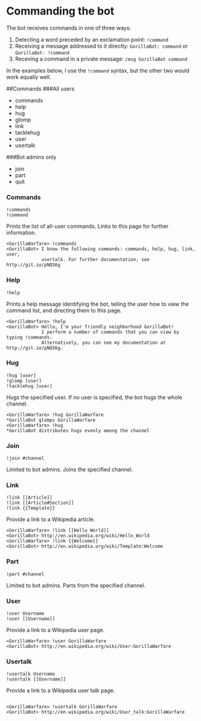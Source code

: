 # Commanding the bot

The bot receives commands in one of three ways:

1. Detecting a word preceded by an exclamation point: `!command`<br/>
2. Receiving a message addressed to it directly: `GorillaBot: command` or `GorillaBot: !command`<br/>
3. Receving a command in a private message: `/msg GorillaBot command`

In the examples below, I use the `!command` syntax, but the other two would work equally well.

##Commands
###All users
* commands
* help
* hug
* glomp
* link
* tacklehug
* user
* usertalk

###Bot admins only
* join
* part
* quit

### Commands ###
    !commands
    !command
    
Prints the list of all-user commands. Links to this page for further information.

```irc
<GorillaWarfare> !commands
<GorillaBot> I know the following commands: commands, help, hug, link, user,
             usertalk. For further documentation, see http://git.io/pNQS6g
```

### Help ###
    !help
    
Prints a help message identifying the bot, telling the user how to view the command list, and directing them to this page.

```irc
<GorillaWarfare> !help
<GorillaBot> Hello, I'm your friendly neighborhood GorillaBot!
             I perform a number of commands that you can view by typing !commands.
             Alternatively, you can see my documentation at http://git.io/pNQS6g.
```

### Hug ###
    !hug [user]
    !glomp [user]
    !tacklehug [user]
    
Hugs the specified user. If no user is specified, the bot hugs the whole channel.

```irc
<GorillaWarfare> !hug GorillaWarfare
*GorillaBot glomps GorillaWarfare
<GorillaWarfare> !hug
*GorillaBot distributes hugs evenly among the channel
```
### Join ###
    !join #channel
    
Limited to bot admins. Joins the specified channel.

### Link ###

    !link [[Article]]
    !link [[Article#Section]]
    !link {{Template}}

Provide a link to a Wikipedia article.
    
```irc
<GorillaWarfare> !link [[Hello World]]
<GorillaBot> http://en.wikipedia.org/wiki/Hello_World
<GorillaWarfare> !link {{Welcome}}
<GorillaBot> http://en.wikipedia.org/wiki/Template:Welcome
```

### Part ###

    !part #channel

Limited to bot admins. Parts from the specified channel.

### User ###

    !user Username
    !user [[Username]]
    
Provide a link to a Wikipedia user page.

```irc
<GorillaWarfare> !user GorillaWarfare
<GorillaBot> http://en.wikipedia.org/wiki/User:GorillaWarfare
```
    
### Usertalk ###

    !usertalk Username
    !usertalk [[Username]]
    
Provide a link to a Wikipedia user talk page.

```irc

<GorillaWarfare> !usertalk GorillaWarfare
<GorillaBot> http://en.wikipedia.org/wiki/User_talk:GorillaWarfare
```
